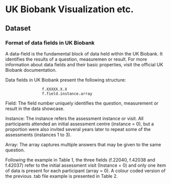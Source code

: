 # UK Biobank Visualization etc.

## Dataset

### Format of data fields in UK Biobank

A data-field is the fundamental block of data held within the UK Biobank. It identifies the results of a question, measuremen or result. For more information about data fields and their basic properties, visit the official UK Biobank documentation.

Data fields in UK Biobank present the following structure:

                    f.XXXXX.X.X
                    f.field.instance.array

Field: The field number uniquely identifies the question, measurement or result in the data showcase.

Instance: The instance refers the assessment instance or visit. All participants attended an initial assessment centre (instance = 0), but a proportion were also invited several years later to repeat some of the assessments (instances 1 to 3).

Array: The array captures multiple answers that may be given to the same question.

Following the example in Table 1, the three fields (f.22040, f.42038 and f.42037) refer to the initial assessment visit (Instance = 0) and only one item of data is present for each participant (array = 0). A colour coded version of the previous .tab file example is presented in Table 2.